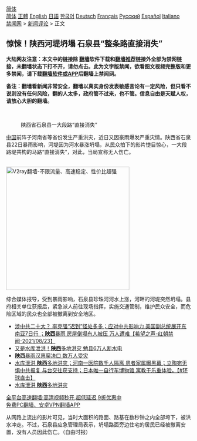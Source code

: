  <!-- 面包屑导航 --> <div class="breadcrumb"><!-- GTranslate: https://gtranslate.io/ -->  <div class="switcher notranslate">  <div class="selected">  <a href="#" onclick="return false;"> 简体</a>  </div>  <div class="option">  <a href="https://www.bannedbook.org" onclick="doGTranslate('zh-CN|zh-CN');jQuery('div.switcher div.selected a').html(jQuery(this).html());return false;" title="简体中文" class="nturl selected"> 简体</a>  <a href="https://www.bannedbook.org/zh-tw/" onclick="doGTranslate('zh-CN|zh-TW');jQuery('div.switcher div.selected a').html(jQuery(this).html());return false;" title="繁體中文" class="nturl"> 正體</a>  <a href="https://www.bannedbook.org/en/" onclick="doGTranslate('zh-CN|en');jQuery('div.switcher div.selected a').html(jQuery(this).html());return false;" title="English" class="nturl"> English</a>  <a href="https://www.bannedbook.org/ja/" onclick="doGTranslate('zh-CN|ja');jQuery('div.switcher div.selected a').html(jQuery(this).html());return false;" title="日本語" class="nturl"> 日語</a>  <a href="https://www.bannedbook.org/ko/" onclick="doGTranslate('zh-CN|ko');jQuery('div.switcher div.selected a').html(jQuery(this).html());return false;" title="한국어" class="nturl"> 한국어</a>  <a href="https://www.bannedbook.org/de/" onclick="doGTranslate('zh-CN|de');jQuery('div.switcher div.selected a').html(jQuery(this).html());return false;" title="Deutsch" class="nturl"> Deutsch</a>  <a href="https://www.bannedbook.org/fr/" onclick="doGTranslate('zh-CN|fr');jQuery('div.switcher div.selected a').html(jQuery(this).html());return false;" title="Français" class="nturl"> Français</a>  <a href="https://www.bannedbook.org/ru/" onclick="doGTranslate('zh-CN|ru');jQuery('div.switcher div.selected a').html(jQuery(this).html());return false;" title="Русский" class="nturl"> Русский</a>  <a href="https://www.bannedbook.org/es/" onclick="doGTranslate('zh-CN|es');jQuery('div.switcher div.selected a').html(jQuery(this).html());return false;" title="Español" class="nturl"> Español</a>  <a href="https://www.bannedbook.org/it/" onclick="doGTranslate('zh-CN|it');jQuery('div.switcher div.selected a').html(jQuery(this).html());return false;" title="Italiano" class="nturl"> Italiano</a>  </div>  </div>      <div class='breadcrumb-sub'><!-- Breadcrumb NavXT 6.3.0 --> <a href="https://www.bannedbook.org/" class="home">禁闻网</a> &gt; <a href="https://www.bannedbook.org/bnews/comments/" class="category">新闻评论</a> &gt; 正文</div></div><h2>惊悚！陕西河堤坍塌 石泉县“整条路直接消失”</h2> <p class="notice"><b>大陆网友注意：本文中的链接除 <a href="https://github.com/bannedbook/fanqiang" >翻墙</a>软件下载和<a href="https://github.com/killgcd/justmysocks/blob/master/README.md">翻墙推荐</a>链接外全部为禁网链接，未翻墙状态下打不开，请勿点击。此为文字版禁闻，欲看图文视频完整版和更多禁闻，请下载<a href="https://github.com/bannedbook/fanqiang">翻墙软件或APP</a>后翻墙上禁闻网。</p><p>备注：翻墙看新闻非常安全，翻墙以真实身份发表敏感言论有一定风险，但只看不说则没有任何风险，翻的人太多，政府管不过来，也不管。信息自由是天赋人权，请放心大胆的翻墙。</b></p>  <div class="entry"> <br /> <figure><a href="https://i1.wp.com/upload-images-bucket-v64rleca837do.s3.eu-west-1.amazonaws.com/wp-content/uploads/2021/08/24034058/Screen-Shot-2021-08-24-at-1.45.49-pm.png?fit=777%2C425&#038;ssl=1" data-caption="陕西省石泉县一大段路“直接消失”"></a><figcaption class="wp-caption-text">陕西省石泉县一大段路“直接消失”</figcaption></figure> <p><span class='wp_keywordlink_affiliate'><a href="https://www.bannedbook.org/" title="中国" target="_blank">中国</a></span>前阵子河南省等省份发生严重洪灾，近日又因豪雨爆发严重灾情。陕西省石泉县22日暴雨影响，河堤因为河水暴涨坍塌，从民众拍下的影片憷目惊心，一大段路堤共构的马路“直接消失”，对此，当局宣称无人伤亡。</p> <p></p>  <p><br/><a href="https://github.com/bannedbook/fanqiang/wiki/V2ray%E6%9C%BA%E5%9C%BA"><img src="https://raw.githubusercontent.com/bannedbook/fanqiang/master/v2ss/images/v2free.jpg" width="336" alt="V2ray翻墙-不限流量、高速稳定、性价比超强"></a><br/></p> <p>综合媒体报导，受到暴雨影响，石泉县珍珠河河水上涨，河畔的河堤突然坍塌。县府相关单位获报后，紧急派人前往现场指挥，实施交通管制，维护民众安全，而危险区域的民众也全部被撤离到安全地区。</p>  <ul class='op-related-articles' title='相关阅读'> <li><a href='https://www.bannedbook.org/bnews/comments/20210824/1612070.html' target='_blank'>涉中共二十大？  李克强“迟到”怪处多多；应对中共影响力  美国副总统展开东南亚7日行 ；<b>陕西</b>暴雨 房屋倒塌有人被压 万人遭难【希望之声-红朝禁闻-2021/08/23】</a></li> <li><a href='https://www.bannedbook.org/bnews/taiwannews/20210823/1611839.html' target='_blank'>又是水库泄洪！<b>陕西</b>多地洪灾 勉县6万人断水电</a></li> <li><a href='https://www.bannedbook.org/bnews/cbnews/20210823/1611798.html' target='_blank'><b>陕西</b>暴雨汉惠渠决口 数万人受灾</a></li> <li><a href='https://www.bannedbook.org/bnews/bannedvideo/20210823/1611744.html' target='_blank'>水库泄洪 <b>陕西</b>多地洪灾；河南一医院数千人隔离 患者家属曝黑幕；立陶宛无惧中共报复 与台交往获支持；日本唯一自行车博物馆 寓教于乐重体验。【#环球直击】</a></li> <li><a href='https://www.bannedbook.org/bnews/bannedvideo/20210823/1611725.html' target='_blank'>水库泄洪 <b>陕西</b>多地洪灾</a></li> </ul> <p class="texttj"> <a href="https://github.com/bannedbook/fanqiang/wiki/V2ray%E6%9C%BA%E5%9C%BA" target="_blank">全平台高速翻墙:高清视频秒开,超低延迟,9折优惠中</a><br/> <a href="https://github.com/bannedbook/fanqiang/wiki/%E7%A6%81%E9%97%BB%E7%BD%91%E5%AE%89%E5%8D%93%E7%BF%BB%E5%A2%99%E6%96%B0%E9%97%BBAPP" target="_blank">免费PC翻墙、安卓VPN翻墙APP</a></p><p>从网路上流出的影片可见，当时大面积的路面、路基在数秒钟之内全部垮下，被洪水冲走。不过，石泉县应急管理局表示，坍塌路面旁边住宅的居民已经被撤离安置，没有人员因此伤亡。（自由时报）</p> <a name='sharetosocial'></a>  <div style="margin-bottom:5px;padding-bottom:5px;clear:both"> <div id="archive-pix-1" class="banner-ads"> <!-- AuctionX Display platform tag START --> <div id="26318x728x90x621x_ADSLOT2" clicktrack="%%CLICK_URL_ESC%%"></div> <!-- AuctionX Display platform tag END --> </div> <div id="archive-pix-2" class="banner-ads"> <!-- AuctionX Display platform tag START --> <div id="26315x300x250x621x_ADSLOT2" clicktrack="%%CLICK_URL_ESC%%"></div> <!-- AuctionX Display platform tag END --> </div> </div>  <div id="archive-pix-1" class="banner-ads"> <!-- AuctionX Display platform tag START --> <div id="26318x728x90x621x_ADSLOT3" clicktrack="%%CLICK_URL_ESC%%"></div> <!-- AuctionX Display platform tag END --> </div> </div><!--END ENTRY--> 